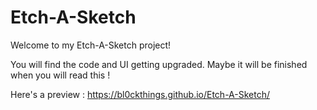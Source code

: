 # Etch-A-Sketch

Welcome to my Etch-A-Sketch project!

You will find the code and UI getting upgraded. Maybe it will be finished when you will read this !

Here's a preview : https://bl0ckthings.github.io/Etch-A-Sketch/
